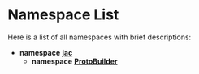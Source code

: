 
# Namespace List

Here is a list of all namespaces with brief descriptions:


* **namespace** [**jac**](namespacejac.md)     
    * **namespace** [**ProtoBuilder**](namespacejac_1_1ProtoBuilder.md) 

